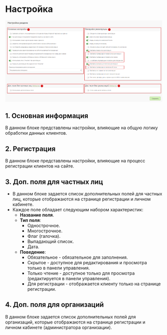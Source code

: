 # Настройка
![](../_media/customer/customer11.png ':size=70%')
## 1. Основная информация
В данном блоке представлены настройки, влияющие на общую логику обработки данных клиентов.

## 2. Регистрация
В данном блоке представлены настройки, влияющие на процесс регистрации клиентов на сайте.

## 3. Доп. поля для частных лиц
* В данном блоке задается список дополнительных полей для частных лиц, которые отображаются на странице регистрации и личном кабинете.
* Каждое поле обладает следующим набором характеристик:
    + **Название поля**.
    + **Тип поля**:
        - Однострочное.
        - Многострочное.
        - Флаг (галочка).
        - Выпадающий список.
        - Дата.
    + **Поведение**:
        - Обязательное - обязательное для заполнения.
        - Скрытое - доступное для редактирования и просмотра только в панели управления.
        - Только чтение - доступное только для просмотра (редактируется в панели управления).
        - Для регистрации - отображается клиенту только на странице регистрации.

## 4. Доп. поля для организаций
В данном блоке задается список дополнительных полей для организаций, которые отображаются на странице регистрации и личном кабинете (администратора организации).